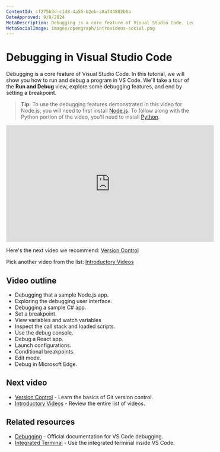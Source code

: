 ```yaml
---
ContentId: cf275b3d-c1d8-4a55-b2eb-a8a744882b6a
DateApproved: 9/9/2024
MetaDescription: Debugging is a core feature of Visual Studio Code. Learn how to configure and use the Node.js debugger in this introductory video.
MetaSocialImage: images/opengraph/introvideos-social.png
---
```

# Debugging in Visual Studio Code

Debugging is a core feature of Visual Studio Code. In this tutorial, we will show you how to run and debug a program in VS Code. We'll take a tour of the **Run and Debug** view, explore some debugging features, and end by setting a breakpoint.

> **Tip:** To use the debugging features demonstrated in this video for Node.js, you will need to first install [Node.js](https://nodejs.org). To follow along with the Python portion of the video, you'll need to install [Python](https://www.python.org/downloads/).

<iframe width="560" height="315" src="https://www.youtube-nocookie.com/embed/3HiLLByBWkg" title="Getting started with debugging in VS Code" frameborder="0" allow="accelerometer; autoplay; clipboard-write; encrypted-media; gyroscope; picture-in-picture" allowfullscreen></iframe>

Here's the next video we recommend: [Version Control](/docs/introvideos/versioncontrol.md)

Pick another video from the list: [Introductory Videos](/docs/getstarted/introvideos.md)

## Video outline

* Debugging that a sample Node.js app.
* Exploring the debugging user interface.
* Debugging a sample C# app.
* Set a breakpoint.
* View variables and watch variables
* Inspect the call stack and loaded scripts.
* Use the debug console.
* Debug a React app.
* Launch configurations.
* Conditional breakpoints.
* Edit mode.
* Debug in Microsoft Edge.

## Next video

* [Version Control](/docs/introvideos/versioncontrol.md) - Learn the basics of Git version control.
* [Introductory Videos](/docs/getstarted/introvideos.md) - Review the entire list of videos.

## Related resources

* [Debugging](/docs/debugtest/debugging.md) - Official documentation for VS Code debugging.
* [Integrated Terminal](/docs/terminal/basics.md) - Use the integrated terminal inside VS Code.
